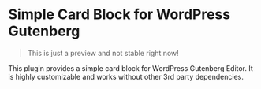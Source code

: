 # Simple Card Block for WordPress Gutenberg

> This is just a preview and not stable right now!

This plugin provides a simple card block for WordPress Gutenberg Editor.
It is highly customizable and works without other 3rd party dependencies.
